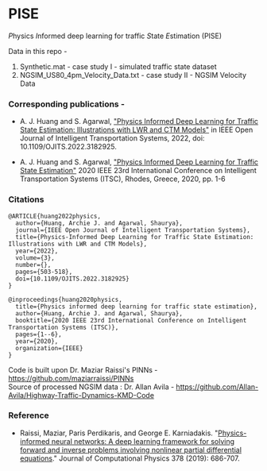 # PISE

*P*hysics *I*nformed deep learning for traffic *S*tate *E*stimation (PISE)

Data in this repo -     
1. Synthetic.mat - case study I - simulated traffic state dataset    
2. NGSIM_US80_4pm_Velocity_Data.txt - case study II - NGSIM Velocity Data

### Corresponding publications -   

  - A. J. Huang and S. Agarwal, ["Physics Informed Deep Learning for Traffic State Estimation: Illustrations with LWR and CTM Models"](https://ieeexplore.ieee.org/document/9795676) in IEEE Open Journal of Intelligent Transportation Systems, 2022, doi: 10.1109/OJITS.2022.3182925.

  - A. J. Huang and S. Agarwal, ["Physics Informed Deep Learning for Traffic State Estimation"](https://ieeexplore.ieee.org/document/9294236) 2020 IEEE 23rd International Conference on Intelligent Transportation Systems (ITSC), Rhodes, Greece, 2020, pp. 1-6

### Citations

    @ARTICLE{huang2022physics,
      author={Huang, Archie J. and Agarwal, Shaurya},
      journal={IEEE Open Journal of Intelligent Transportation Systems}, 
      title={Physics-Informed Deep Learning for Traffic State Estimation: Illustrations with LWR and CTM Models}, 
      year={2022},
      volume={3},
      number={},
      pages={503-518},
      doi={10.1109/OJITS.2022.3182925}
    }

    @inproceedings{huang2020physics,
      title={Physics informed deep learning for traffic state estimation},
      author={Huang, Archie J. and Agarwal, Shaurya},
      booktitle={2020 IEEE 23rd International Conference on Intelligent Transportation Systems (ITSC)},
      pages={1--6},
      year={2020},
      organization={IEEE}
    }

Code is built upon Dr. Maziar Raissi's PINNs - https://github.com/maziarraissi/PINNs    
Source of processed NGSIM data : Dr. Allan Avila - https://github.com/Allan-Avila/Highway-Traffic-Dynamics-KMD-Code    

### Reference

- Raissi, Maziar, Paris Perdikaris, and George E. Karniadakis. "[Physics-informed neural networks: A deep learning framework for solving forward and inverse problems involving nonlinear partial differential equations](https://www.sciencedirect.com/science/article/pii/S0021999118307125)." Journal of Computational Physics 378 (2019): 686-707.
